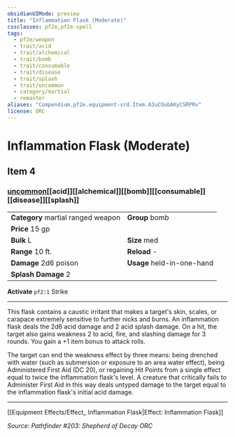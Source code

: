 ```yaml
---
obsidianUIMode: preview
title: "Inflammation Flask (Moderate)"
cssclasses: pf2e,pf2e-spell
tags:
  - pf2e/weapon
  - trait/acid
  - trait/alchemical
  - trait/bomb
  - trait/consumable
  - trait/disease
  - trait/splash
  - trait/uncommon
  - category/martial
  - remaster
aliases: "Compendium.pf2e.equipment-srd.Item.A3uCOubAKyCSRPRv"
license: ORC
---
```

# Inflammation Flask (Moderate)
## Item 4
### [uncommon](uncommon "Uncommon Rarity Trait")[[acid]][[alchemical]][[bomb]][[consumable]][[disease]][[splash]]

|  |  |
| -- | -- |
| **Category** martial ranged weapon | **Group** bomb |
| **Price** 15 gp |  |
| **Bulk** L | **Size** med |
|**Range** 10 ft.| **Reload** -|
| **Damage** 2d6 poison  | **Usage** held-in-one-hand |
| **Splash Damage** 2 | |


**Activate** `pf2:1` Strike

* * *

This flask contains a caustic irritant that makes a target's skin, scales, or carapace extremely sensitive to further nicks and burns. An inflammation flask deals the 2d6 acid damage and 2 acid splash damage. On a hit, the target also gains weakness 2 to acid, fire, and slashing damage for 3 rounds. You gain a +1 item bonus to attack rolls.

The target can end the weakness effect by three means: being drenched with water (such as submersion or exposure to an area water effect), being Administered First Aid (DC 20), or regaining Hit Points from a single effect equal to twice the inflammation flask's level. A creature that critically fails to Administer First Aid in this way deals untyped damage to the target equal to the inflammation flask's initial acid damage.

* * *

[[Equipment Effects/Effect_ Inflammation Flask|Effect: Inflammation Flask]]

*Source: Pathfinder #203: Shepherd of Decay*
*ORC*